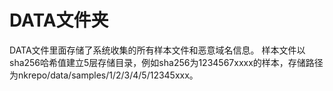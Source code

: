 # DATA文件夹

DATA文件里面存储了系统收集的所有样本文件和恶意域名信息。
样本文件以sha256哈希值建立5层存储目录，例如sha256为1234567xxxx的样本，存储路径为nkrepo/data/samples/1/2/3/4/5/12345xxx。
